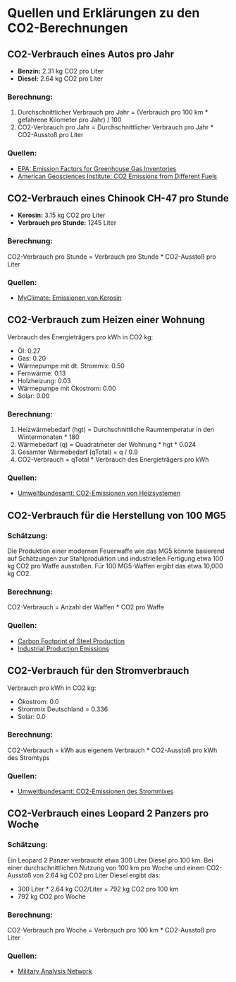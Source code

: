 # Quellen und Erklärungen zu den CO2-Berechnungen

## CO2-Verbrauch eines Autos pro Jahr

- **Benzin:** 2.31 kg CO2 pro Liter
- **Diesel:** 2.64 kg CO2 pro Liter

### Berechnung:
1. Durchschnittlicher Verbrauch pro Jahr = (Verbrauch pro 100 km * gefahrene Kilometer pro Jahr) / 100
2. CO2-Verbrauch pro Jahr = Durchschnittlicher Verbrauch pro Jahr * CO2-Ausstoß pro Liter

### Quellen:
- [EPA: Emission Factors for Greenhouse Gas Inventories](https://www.epa.gov/sites/production/files/2020-04/documents/ghg-emission-factors-hub.pdf)
- [American Geosciences Institute: CO2 Emissions from Different Fuels](https://www.americangeosciences.org)

## CO2-Verbrauch eines Chinook CH-47 pro Stunde

- **Kerosin:** 3.15 kg CO2 pro Liter
- **Verbrauch pro Stunde:** 1245 Liter

### Berechnung:
CO2-Verbrauch pro Stunde = Verbrauch pro Stunde * CO2-Ausstoß pro Liter

### Quellen:
- [MyClimate: Emissionen von Kerosin](https://www.myclimate.org/information/faq/faq-detailansicht/was-sind-die-co2-emissionen-pro-liter-kerosin/)

## CO2-Verbrauch zum Heizen einer Wohnung

Verbrauch des Energieträgers pro kWh in CO2 kg:
- Öl: 0.27
- Gas: 0.20
- Wärmepumpe mit dt. Strommix: 0.50
- Fernwärme: 0.13
- Holzheizung: 0.03
- Wärmepumpe mit Ökostrom: 0.00
- Solar: 0.00

### Berechnung:
1. Heizwärmebedarf (hgt) = Durchschnittliche Raumtemperatur in den Wintermonaten * 180
2. Wärmebedarf (q) = Quadratmeter der Wohnung * hgt * 0.024
3. Gesamter Wärmebedarf (qTotal) = q / 0.9
4. CO2-Verbrauch = qTotal * Verbrauch des Energieträgers pro kWh

### Quellen:
- [Umweltbundesamt: CO2-Emissionen von Heizsystemen](https://www.umweltbundesamt.de)

## CO2-Verbrauch für die Herstellung von 100 MG5

### Schätzung:
Die Produktion einer modernen Feuerwaffe wie das MG5 könnte basierend auf Schätzungen zur Stahlproduktion und industriellen Fertigung etwa 100 kg CO2 pro Waffe ausstoßen. Für 100 MG5-Waffen ergibt das etwa 10,000 kg CO2.

### Berechnung:
CO2-Verbrauch = Anzahl der Waffen * CO2 pro Waffe

### Quellen:
- [Carbon Footprint of Steel Production](https://www.worldsteel.org)
- [Industrial Production Emissions](https://www.epa.gov)

## CO2-Verbrauch für den Stromverbrauch

Verbrauch pro kWh in CO2 kg:
- Ökostrom: 0.0
- Strommix Deutschland = 0.336
- Solar: 0.0

### Berechnung:
CO2-Verbrauch = kWh aus eigenem Verbrauch * CO2-Ausstoß pro kWh des Stromtyps

### Quellen:
- [Umweltbundesamt: CO2-Emissionen des Strommixes](https://www.umweltbundesamt.de)

## CO2-Verbrauch eines Leopard 2 Panzers pro Woche

### Schätzung:
Ein Leopard 2 Panzer verbraucht etwa 300 Liter Diesel pro 100 km. Bei einer durchschnittlichen Nutzung von 100 km pro Woche und einem CO2-Ausstoß von 2.64 kg CO2 pro Liter Diesel ergibt das:
- 300 Liter * 2.64 kg CO2/Liter = 792 kg CO2 pro 100 km
- 792 kg CO2 pro Woche

### Berechnung:
CO2-Verbrauch pro Woche = Verbrauch pro 100 km * CO2-Ausstoß pro Liter

### Quellen:
- [Military Analysis Network](https://www.fas.org/man/dod-101/sys/land/row/leopard2.htm)

